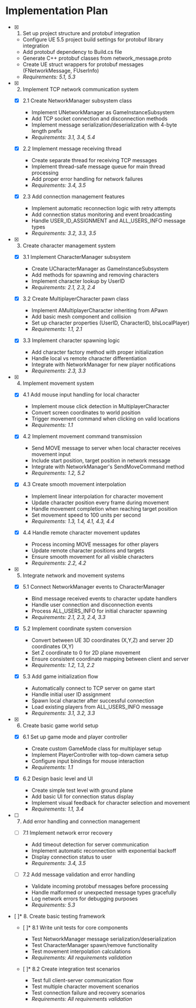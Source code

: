 # Implementation Plan

- [x] 1. Set up project structure and protobuf integration





  - Configure UE 5.5 project build settings for protobuf library integration
  - Add protobuf dependency to Build.cs file
  - Generate C++ protobuf classes from network_message.proto
  - Create UE struct wrappers for protobuf messages (FNetworkMessage, FUserInfo)
  - _Requirements: 5.1, 5.3_

- [x] 2. Implement TCP network communication system





  - [x] 2.1 Create NetworkManager subsystem class


    - Implement UNetworkManager as GameInstanceSubsystem
    - Add TCP socket connection and disconnection methods
    - Implement message serialization/deserialization with 4-byte length prefix
    - _Requirements: 3.1, 3.4, 5.4_

  - [x] 2.2 Implement message receiving thread


    - Create separate thread for receiving TCP messages
    - Implement thread-safe message queue for main thread processing
    - Add proper error handling for network failures
    - _Requirements: 3.4, 3.5_

  - [x] 2.3 Add connection management features


    - Implement automatic reconnection logic with retry attempts
    - Add connection status monitoring and event broadcasting
    - Handle USER_ID_ASSIGNMENT and ALL_USERS_INFO message types
    - _Requirements: 3.2, 3.3, 3.5_

- [x] 3. Create character management system





  - [x] 3.1 Implement CharacterManager subsystem


    - Create UCharacterManager as GameInstanceSubsystem
    - Add methods for spawning and removing characters
    - Implement character lookup by UserID
    - _Requirements: 2.1, 2.3, 2.4_

  - [x] 3.2 Create MultiplayerCharacter pawn class


    - Implement AMultiplayerCharacter inheriting from APawn
    - Add basic mesh component and collision
    - Set up character properties (UserID, CharacterID, bIsLocalPlayer)
    - _Requirements: 1.1, 2.1_

  - [x] 3.3 Implement character spawning logic


    - Add character factory method with proper initialization
    - Handle local vs remote character differentiation
    - Integrate with NetworkManager for new player notifications
    - _Requirements: 2.3, 3.3_

- [x] 4. Implement movement system





  - [x] 4.1 Add mouse input handling for local character


    - Implement mouse click detection in MultiplayerCharacter
    - Convert screen coordinates to world position
    - Trigger movement command when clicking on valid locations
    - _Requirements: 1.1_

  - [x] 4.2 Implement movement command transmission


    - Send MOVE message to server when local character receives movement input
    - Include start position, target position in network message
    - Integrate with NetworkManager's SendMoveCommand method
    - _Requirements: 1.2, 5.2_

  - [x] 4.3 Create smooth movement interpolation


    - Implement linear interpolation for character movement
    - Update character position every frame during movement
    - Handle movement completion when reaching target position
    - Set movement speed to 100 units per second
    - _Requirements: 1.3, 1.4, 4.1, 4.3, 4.4_

  - [x] 4.4 Handle remote character movement updates


    - Process incoming MOVE messages for other players
    - Update remote character positions and targets
    - Ensure smooth movement for all visible characters
    - _Requirements: 2.2, 4.2_

- [x] 5. Integrate network and movement systems





  - [x] 5.1 Connect NetworkManager events to CharacterManager


    - Bind message received events to character update handlers
    - Handle user connection and disconnection events
    - Process ALL_USERS_INFO for initial character spawning
    - _Requirements: 2.1, 2.3, 2.4, 3.3_

  - [x] 5.2 Implement coordinate system conversion


    - Convert between UE 3D coordinates (X,Y,Z) and server 2D coordinates (X,Y)
    - Set Z coordinate to 0 for 2D plane movement
    - Ensure consistent coordinate mapping between client and server
    - _Requirements: 1.2, 1.3, 2.2_

  - [x] 5.3 Add game initialization flow


    - Automatically connect to TCP server on game start
    - Handle initial user ID assignment
    - Spawn local character after successful connection
    - Load existing players from ALL_USERS_INFO message
    - _Requirements: 3.1, 3.2, 3.3_

- [x] 6. Create basic game world setup





  - [x] 6.1 Set up game mode and player controller


    - Create custom GameMode class for multiplayer setup
    - Implement PlayerController with top-down camera setup
    - Configure input bindings for mouse interaction
    - _Requirements: 1.1_

  - [x] 6.2 Design basic level and UI


    - Create simple test level with ground plane
    - Add basic UI for connection status display
    - Implement visual feedback for character selection and movement
    - _Requirements: 1.1, 3.4_

- [ ] 7. Add error handling and connection management
  - [ ] 7.1 Implement network error recovery
    - Add timeout detection for server communication
    - Implement automatic reconnection with exponential backoff
    - Display connection status to user
    - _Requirements: 3.4, 3.5_

  - [ ] 7.2 Add message validation and error handling
    - Validate incoming protobuf messages before processing
    - Handle malformed or unexpected message types gracefully
    - Log network errors for debugging purposes
    - _Requirements: 5.3_

- [ ]* 8. Create basic testing framework
  - [ ]* 8.1 Write unit tests for core components
    - Test NetworkManager message serialization/deserialization
    - Test CharacterManager spawn/remove functionality
    - Test movement interpolation calculations
    - _Requirements: All requirements validation_

  - [ ]* 8.2 Create integration test scenarios
    - Test full client-server communication flow
    - Test multiple character movement scenarios
    - Test connection failure and recovery scenarios
    - _Requirements: All requirements validation_
